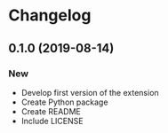 # Changelog

## 0.1.0 (2019-08-14)

### New

* Develop first version of the extension
* Create Python package
* Create README
* Include LICENSE

